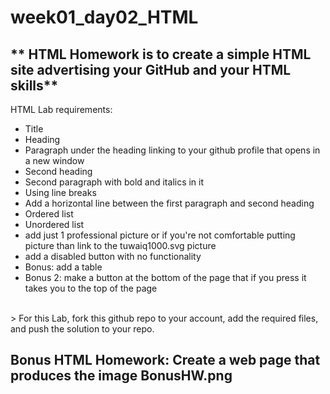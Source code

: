 # week01_day02_HTML



## ** HTML Homework is to create a simple HTML site advertising your GitHub and your HTML skills**
HTML Lab requirements:
- Title
- Heading
- Paragraph under the heading linking to your github profile that opens in a new window
- Second heading
- Second paragraph with bold and italics in it
- Using line breaks
- Add a horizontal line between the first paragraph and second heading
- Ordered list
- Unordered list
- add just 1 professional picture or if you're not comfortable putting picture than link to the tuwaiq1000.svg picture
- add a disabled button with no functionality
- Bonus: add a table
- Bonus 2: make a button at the bottom of the page that if you press it takes you to the top of the page

<br>
> For this Lab, fork this github repo to your account, add the required files, and push the solution to your repo.

## **Bonus HTML Homework: Create a web page that produces the image BonusHW.png**


